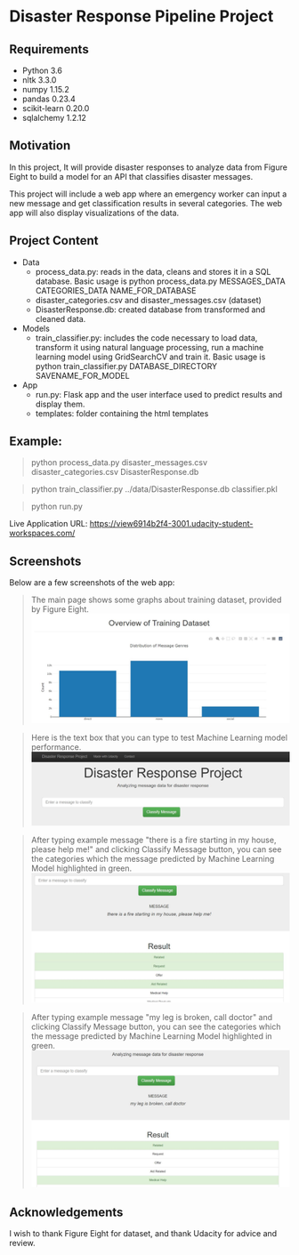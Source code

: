 # Disaster Response Pipeline Project

## Requirements
- Python 3.6
- nltk 3.3.0
- numpy 1.15.2
- pandas 0.23.4
- scikit-learn 0.20.0
- sqlalchemy 1.2.12

## Motivation
In this project, It will provide disaster responses to analyze data from Figure Eight to build a model for an API that classifies disaster messages.

This project will include a web app where an emergency worker can input a new message and get classification results in several categories. The web app will also display visualizations of the data.


## Project Content
- Data
  - process_data.py: reads in the data, cleans and stores it in a SQL database. Basic usage is python process_data.py MESSAGES_DATA CATEGORIES_DATA NAME_FOR_DATABASE
  - disaster_categories.csv and disaster_messages.csv (dataset)
  - DisasterResponse.db: created database from transformed and cleaned data.
- Models
  - train_classifier.py: includes the code necessary to load data, transform it using natural language processing, run a machine learning model using GridSearchCV and train it. Basic usage is python train_classifier.py DATABASE_DIRECTORY SAVENAME_FOR_MODEL
- App
  - run.py: Flask app and the user interface used to predict results and display them.
  - templates: folder containing the html templates

## Example:
> python process_data.py disaster_messages.csv disaster_categories.csv DisasterResponse.db

> python train_classifier.py ../data/DisasterResponse.db classifier.pkl

> python run.py

Live Application URL: https://view6914b2f4-3001.udacity-student-workspaces.com/

## Screenshots
Below are a few screenshots of the web app:


> The main page shows some graphs about training dataset, provided by Figure Eight.
![Alt text](https://github.com/ISMAILHKYILDIZ/Udacity-DataScientist-ND---Project-2---Disaster-Response-Pipeline/blob/master/Web_App_ScreenShot_1.JPG?raw=true "Screenshot1")


> Here is the text box that you can type to test Machine Learning model performance.
![Alt text](https://github.com/ISMAILHKYILDIZ/Udacity-DataScientist-ND---Project-2---Disaster-Response-Pipeline/blob/master/Web_App_ScreenShot_2.JPG?raw=true "Screenshot2")


> After typing example message "there is a fire starting in my house, please help me!" and clicking Classify Message button, you can see the categories which the message predicted by Machine Learning Model highlighted in green.
![Alt text](https://github.com/ISMAILHKYILDIZ/Udacity-DataScientist-ND---Project-2---Disaster-Response-Pipeline/blob/master/Web_App_ScreenShot_3.JPG?raw=true "Screenshot3")


> After typing example message "my leg is broken, call doctor" and clicking Classify Message button, you can see the categories which the message predicted by Machine Learning Model highlighted in green.
![Alt text](https://github.com/ISMAILHKYILDIZ/Udacity-DataScientist-ND---Project-2---Disaster-Response-Pipeline/blob/master/Web_App_ScreenShot_4.JPG?raw=true "Screenshot4")


## Acknowledgements
I wish to thank Figure Eight for dataset, and thank Udacity for advice and review.

